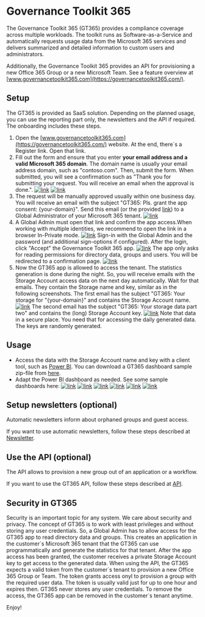 # Governance Toolkit 365

The Governance Toolkit 365 (GT365) provides a compliance coverage across multiple workloads. The toolkit runs as Software-as-a-Service and automatically requests usage data from the Microsoft 365 services and delivers summarized and detailed information to custom users and administrators. 

Additionally, the Governance Toolkit 365 provides an API for provisioning a new Office 365 Group or a new Microsoft Team. See a feature overview at [www.governancetoolkit365.com](https://governancetoolkit365.com/).

## Setup

The GT365 is provided as SaaS solution. Depending on the planned usage, you can use the reporting part only, the newsletters and the API if required. The  onboarding includes these steps.

1. Open the [www.governancetoolkit365.com](https://governancetoolkit365.com/) website. At the end, there´s a Register link. Open that link.
2. Fill out the form and ensure that you enter **your email address and a valid Microsoft 365 domain**. The domain name is usually your email address domain, such as "contoso.com". Then, submit the form. When submitted, you will see a confirmation such as "Thank you for submitting your request. You will receive an email when the approval is done.".
[![link](./images/register-1.png)](./images/register-1 "Click to enlarge")
[![link](./images/register-2.png)](./images/register-2 "Click to enlarge")
4. The request will be manually approved usually within one business day. You will receive an email with the subject "GT365: Pls. grant the app consent: {your-domain}".
Send this email (or the provided [link](https://login.microsoftonline.com/common/adminconsent?client_id=f6108159-1168-475d-b3ca-be8104781bf8)) to a Global Administrator of your Microsoft 365 tenant.
[![link](./images/setup-1.png)](./images/setup-1.png "Click to enlarge")
5. A Global Admin must open that link and confirm the app access.When working with multiple identities, we recommend to open the link in a browser In-Private mode.
[![link](./images/setup-2.png)](./images/setup-2 "Click to enlarge")
Sign-in with the Global Admin and the password (and additional sign-options if configured). After the login, click "Accept" the Governance Toolkit 365 app.
[![link](./images/setup-3.png)](./images/setup-3 "Click to enlarge")
The app only asks for reading permissions for directory data, groups and users. You will be redirected to a confirmation page.
[![link](./images/setup-4.png)](./images/setup-4 "Click to enlarge")
6. Now the GT365 app is allowed to access the tenant. The statistics generation is done during the night. So, you will receive emails with the Storage Account access data on the next day automatically. Wait for that emails. They contain the Storage name and key, similar as in the following screenshots.
The first email has the subject "GT365: Your storage for "{your-domain}" and contains the Storage Account name.
[![link](./images/setup-5.png)](./images/setup-5 "Click to enlarge")
The second email has the subject "GT365: Your storage data part two" and contains the (long) Storage Account key.
[![link](./images/setup-6.png)](./images/setup-6 "Click to enlarge")
Note that data in a secure place. You need that for accessing the daily generated data. The keys are randomly generated.

## Usage

- Access the data with the Storage Account name and key with a client tool, such as [Power BI](https://powerbi.microsoft.com/en-us/downloads/). You can download a GT365 dashboard sample zip-file from [here](https://governancetoolkit365.com/download/GovernanceToolkit365-Template.zip).
- Adapt the Power BI dashboard as needed. See some sample dashboards here: 
[![link](./images/bi-demo-1.png)](./images/bi-demo-1 "Click to enlarge")
[![link](./images/bi-demo-2.png)](./images/bi-demo-2 "Click to enlarge")
[![link](./images/bi-demo-3.png)](./images/bi-demo-3 "Click to enlarge")
[![link](./images/bi-demo-4.png)](./images/bi-demo-4 "Click to enlarge")
[![link](./images/bi-demo-5.png)](./images/bi-demo-5 "Click to enlarge")
[![link](./images/bi-demo-6.png)](./images/bi-demo-6 "Click to enlarge")


## Setup newsletters (optional)

Automatic newsletters inform about orphaned groups and guest access.

If you want to use automatic newsletters, follow these steps described at [Newsletter](./newsletter.md).

## Use the API (optional)

The API allows to provision a new group out of an application or a workflow.

If you want to use the GT365 API, follow these steps described at [API](./API.md).

## Security in GT365

Security is an important topic for any system. We care about security and privacy. 
The concept of GT365 is to work with least privileges and without storing any user credentials. So, a Global Admin has to allow access for the GT365 app to read directory data and groups. This creates an application in the customer´s Microsoft 365 tenant that the GT365 can use programmatically and generate the statistics for that tenant. After the app access has been granted, the customer receives a private Storage Account key to get access to the generated data.
When using the API, the GT365 expects a valid token from the customer´s tenant to provision a new Office 365 Group or Team. The token grants access onyl to provision a group with the required user data. The token is usually valid just for up to one hour and expires then.
GT365 never stores any user credentials. To remove the access, the GT365 app can be removed in the customer´s tenant anytime.

Enjoy!
